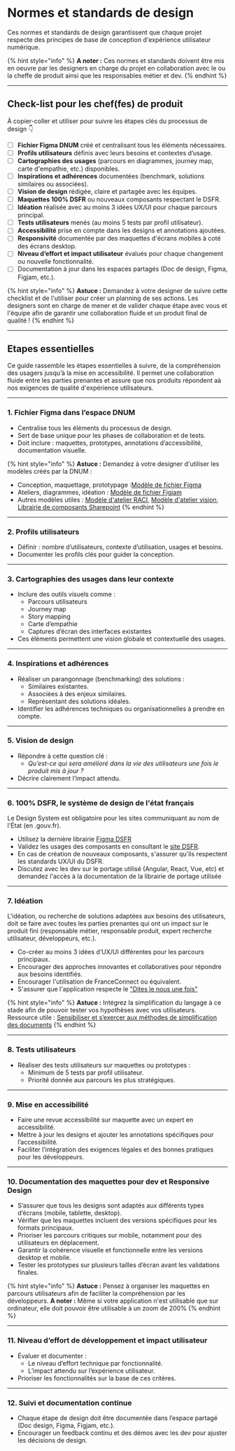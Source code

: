 # Normes et standards de design

Ces normes et standards de design garantissent que chaque projet respecte des principes de base de conception
d'expérience utilisateur numérique.

{% hint style="info" %} **A noter :** Ces normes et standards doivent être mis en oeuvre par les designers en charge du
projet en collaboration avec le ou la cheffe de produit ainsi que les responsables métier et dev. {% endhint %}

---

## Check-list pour les chef(fes) de produit

À copier-coller et utiliser pour suivre les étapes clés du processus de design 👇

- [ ] **Fichier Figma DNUM** créé et centralisant tous les éléments nécessaires.
- [ ] **Profils utilisateurs** définis avec leurs besoins et contextes d’usage.
- [ ] **Cartographies des usages** (parcours en diagrammes, journey map, carte d'empathie, etc.) disponibles.
- [ ] **Inspirations et adhérences** documentées (benchmark, solutions similaires ou associées).
- [ ] **Vision de design** rédigée, claire et partagée avec les équipes.
- [ ] **Maquettes 100% DSFR** ou nouveaux composants respectant le DSFR.
- [ ] **Idéation** réalisée avec au moins 3 idées UX/UI pour chaque parcours principal.
- [ ] **Tests utilisateurs** menés (au moins 5 tests par profil utilisateur).
- [ ] **Accessibilité** prise en compte dans les designs et annotations ajoutées.
- [ ] **Responsivité** documentée par des maquettes d'écrans mobiles à coté des écrans desktop.
- [ ] **Niveau d’effort et impact utilisateur** évalués pour chaque changement ou nouvelle fonctionnalité.
- [ ] Documentation à jour dans les espaces partagés (Doc de design, Figma, Figjam, etc.).

{% hint style="info" %} **Astuce :** Demandez à votre designer de suivre cette checklist et de l'utiliser pour créer un
planning de ses actions. Les designers sont en charge de mener et de valider chaque étape avec vous et l'équipe afin de
garantir une collaboration fluide et un produit final de qualité ! {% endhint %}

---

## Etapes essentielles

Ce guide rassemble les étapes essentielles à suivre, de la compréhension des usagers jusqu’à la mise en accessibilité.
Il permet une collaboration fluide entre les parties prenantes et assure que nos produits répondent aà nos exigences de
qualité d'expérience utilisateurs.

---

### 1. **Fichier Figma dans l’espace DNUM**

- Centralise tous les éléments du processus de design.
- Sert de base unique pour les phases de collaboration et de tests.
- Doit inclure : maquettes, prototypes, annotations d’accessibilité, documentation visuelle.

{% hint style="info" %} **Astuce :** Demandez à votre designer d'utiliser les modèles créés par la DNUM :

- Conception, maquettage, prototypage
  :[Modèle de fichier Figma](https://www.figma.com/design/XMBYkb0Yfgf5Xwus7Qqi4F/Mod%C3%A8le-Figma?m=auto&t=4yobmo0a54wCxCct-6)
- Ateliers, diagrammes, idéation :
  [Modèle de fichier Figjam](https://www.figma.com/board/etgOPbk0hSxLYYWNM6XAJ0/Mod%C3%A8le---Fiichier-Figjam?t=irWaNRhEZf6oeXR3-6)
- Autres modèles utiles :
  [Modèle d'atelier RACI](https://www.figma.com/board/s9HzWSaD1LE7x84QUlN0EJ/Mod%C3%A8le---Atelier-RACI?t=irWaNRhEZf6oeXR3-6),
  [Modèle d'atelier vision](https://www.figma.com/board/ti4nGxJl3va5N67vhARvQJ/Mod%C3%A8le---Atelier-vision-et-besoins-produit?t=irWaNRhEZf6oeXR3-6),
  [Librairie de composants Sharepoint](<https://www.figma.com/design/G6JxOLI7zE4BHcmwvMZDSH/SharePoint-Web-UI-Kit-(Community)?m=auto&t=irWaNRhEZf6oeXR3-6>)
  {% endhint %}

---

### 2. **Profils utilisateurs**

- Définir : nombre d’utilisateurs, contexte d’utilisation, usages et besoins.
- Documenter les profils clés pour guider la conception.

---

### 3. **Cartographies des usages dans leur contexte**

- Inclure des outils visuels comme :
  - Parcours utilisateurs
  - Journey map
  - Story mapping
  - Carte d’empathie
  - Captures d’écran des interfaces existantes
- Ces éléments permettent une vision globale et contextuelle des usages.

---

### 4. **Inspirations et adhérences**

- Réaliser un parangonnage (benchmarking) des solutions :
  - Similaires existantes.
  - Associées à des enjeux similaires.
  - Représentant des solutions idéales.
- Identifier les adhérences techniques ou organisationnelles à prendre en compte.

---

### 5. **Vision de design**

- Répondre à cette question clé :
  - _Qu’est-ce qui sera amélioré dans la vie des utilisateurs une fois le produit mis à jour ?_
- Décrire clairement l’impact attendu.

---

### 6. **100% DSFR, le système de design de l'état français**

Le Design System est obligatoire pour les sites communiquant au nom de l'État (en .gouv.fr).

- Utilisez la dernière librairie [Figma DSFR](https://www.figma.com/@gouvfr)
- Validez les usages des composants en consultant le
  [site DSFR](https://www.systeme-de-design.gouv.fr/composants-et-modeles).
- En cas de création de nouveaux composants, s'assurer qu’ils respectent les standards UX/UI du DSFR.
- Discutez avec les dev sur le portage utilisé (Angular, React, Vue, etc) et demandez l'accès à la documentation de la
  librairie de portage utilisée

---

### 7. **Idéation**

L'idéation, ou recherche de solutions adaptées aux besoins des utilisateurs, doit se faire avec toutes les parties
prenantes qui ont un impact sur le produit fini (responsable métier, responsable produit, expert recherche utilisateur,
développeurs, etc.).

- Co-créer au moins 3 idées d’UX/UI différentes pour les parcours principaux.
- Encourager des approches innovantes et collaboratives pour répondre aux besoins identifiés.
- Encourager l'utilisation de FranceConnect ou équivalent.
- S'assurer que l'application respecte le
  ["Dites le nous une fois"](https://www.numerique.gouv.fr/services/guichet-dites-le-nous-une-fois/)

{% hint style="info" %} **Astuce :** Intégrez la simplification du langage à ce stade afin de pouvoir tester vos
hypothèses avec vos utilisateurs. Ressource utile :
[Sensibiliser et s’exercer aux méthodes de simplification des documents](https://www.modernisation.gouv.fr/outils-et-formations/simplifier-les-documents-administratifs#ConsidererUsager)
{% endhint %}

---

### 8. **Tests utilisateurs**

- Réaliser des tests utilisateurs sur maquettes ou prototypes :
  - Minimum de 5 tests par profil utilisateur.
  - Priorité donnée aux parcours les plus stratégiques.

---

### 9. **Mise en accessibilité**

- Faire une revue accessibilité sur maquette avec un expert en accessibilité.
- Mettre à jour les designs et ajouter les annotations spécifiques pour l’accessibilité.
- Faciliter l’intégration des exigences légales et des bonnes pratiques pour les développeurs.

---

### 10. **Documentation des maquettes pour dev et Responsive Design**

- S’assurer que tous les designs sont adaptés aux différents types d’écrans (mobile, tablette, desktop).
- Vérifier que les maquettes incluent des versions spécifiques pour les formats principaux.
- Prioriser les parcours critiques sur mobile, notamment pour des utilisateurs en déplacement.
- Garantir la cohérence visuelle et fonctionnelle entre les versions desktop et mobile.
- Tester les prototypes sur plusieurs tailles d’écran avant les validations finales.

{% hint style="info" %} **Astuce :** Pensez à organiser les maquettes en parcours utilisateurs afin de faciliter la
compréhension par les développeurs. **A noter :** Même si votre application n'est utilisable que sur ordinateur, elle
doit pouvoir être utilisable à un zoom de 200% {% endhint %}

---

### 11. **Niveau d’effort de développement et impact utilisateur**

- Évaluer et documenter :
  - Le niveau d’effort technique par fonctionnalité.
  - L’impact attendu sur l’expérience utilisateur.
- Prioriser les fonctionnalités sur la base de ces critères.

---

### 12. **Suivi et documentation continue**

- Chaque étape de design doit être documentée dans l’espace partagé (Doc design, Figma, Figjam, etc.).
- Encourager un feedback continu et des démos avec les dev pour ajuster les décisions de design.
